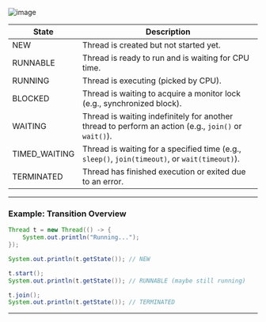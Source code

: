 ![image](https://github.com/user-attachments/assets/0c9b685a-bd3c-4bf8-9698-443f745b1a5e)


| State         | Description                                                                                          |
| --------------| ---------------------------------------------------------------------------------------------------- |
| NEW           | Thread is created but not started yet.                                                               |
| RUNNABLE      | Thread is ready to run and is waiting for CPU time.                                                  |
| RUNNING       | Thread is executing (picked by CPU).                                                                 |
| BLOCKED       | Thread is waiting to acquire a monitor lock (e.g., synchronized block).                              |
| WAITING       | Thread is waiting indefinitely for another thread to perform an action (e.g., `join()` or `wait()`). |
| TIMED_WAITING | Thread is waiting for a specified time (e.g., `sleep()`, `join(timeout)`, or `wait(timeout)`).       |
| TERMINATED    | Thread has finished execution or exited due to an error.                                             |

---

### Example: Transition Overview

```java
Thread t = new Thread(() -> {
    System.out.println("Running...");
});

System.out.println(t.getState()); // NEW

t.start();
System.out.println(t.getState()); // RUNNABLE (maybe still running)

t.join();
System.out.println(t.getState()); // TERMINATED
```

---
